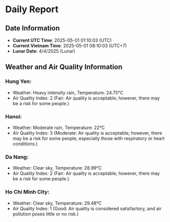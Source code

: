 # Daily Report
## Date Information
- **Current UTC Time**: 2025-05-01 01:10:03 (UTC)
- **Current Vietnam Time**: 2025-05-01 08:10:03 (UTC+7)
- **Lunar Date**: 4/4/2025 (Lunar)

## Weather and Air Quality Information

### Hung Yen:
- Weather: Heavy intensity rain, Temperature: 24.75°C
- Air Quality Index: 2 (Fair: Air quality is acceptable; however, there may be a risk for some people.)

### Hanoi:
- Weather: Moderate rain, Temperature: 22°C
- Air Quality Index: 3 (Moderate: Air quality is acceptable; however, there may be a risk for some people, especially those with respiratory or heart conditions.)

### Da Nang:
- Weather: Clear sky, Temperature: 28.99°C
- Air Quality Index: 2 (Fair: Air quality is acceptable; however, there may be a risk for some people.)

### Ho Chi Minh City:
- Weather: Clear sky, Temperature: 29.48°C
- Air Quality Index: 1 (Good: Air quality is considered satisfactory, and air pollution poses little or no risk.)
